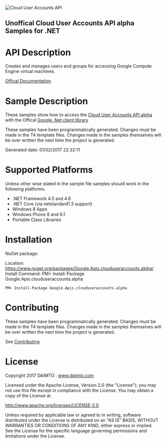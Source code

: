﻿![Cloud User Accounts API](https://www.google.com/images/icons/product/compute_engine-32.png)

## Unoffical Cloud User Accounts API alpha Samples for .NET  ##

API Description
=============

Creates and manages users and groups for accessing Google Compute Engine virtual machines.

[Offical Documentation](https://cloud.google.com/compute/docs/access/user-accounts/api/latest/)

Sample Description
=============

These samples show how to access the [Cloud User Accounts API alpha](https://cloud.google.com/compute/docs/access/user-accounts/api/latest/) with the Offical [Google .Net client library](https://github.com/google/google-api-dotnet-client)

These samples have been programmatically generated. Changes must be made in the T4 template files. Changes made in the samples themselves will be over written the next time the project is generated.

Generated date: 01/02/2017 22:32:11 

Supported Platforms
=================================

Unless other wise stated in the sample file samples should work in the following platforms.

* .NET Framework 4.5 and 4.6
* .NET Core (via netstandard1.3 support)
* Windows 8 Apps
* Windows Phone 8 and 8.1
* Portable Class Libraries

Installation
=================================

NuGet package:

Location: https://www.nuget.org/packages/Google.Apis.clouduseraccounts.alpha/ 
Install Command: PM>  Install-Package Google.Apis.clouduseraccounts.alpha

```
PM> Install-Package Google.Apis.clouduseraccounts.alpha
```

Contributing
=================================

These samples have been programmatically generated. Changes must be made in the T4 template files. Changes made in the samples themselves will be over written the next time the project is generated.

See [Contributing](CONTRIBUTING.md)

License
=================================

Copyright 2017 DAIMTO :  www.daimto.com

Licensed under the Apache License, Version 2.0 (the "License"); you may not use this file except in compliance with
the License. You may obtain a copy of the License at

http://www.apache.org/licenses/LICENSE-2.0

Unless required by applicable law or agreed to in writing, software distributed under the License is distributed on
an "AS IS" BASIS, WITHOUT WARRANTIES OR CONDITIONS OF ANY KIND, either express or implied. See the License for the
specific language governing permissions and limitations under the License.